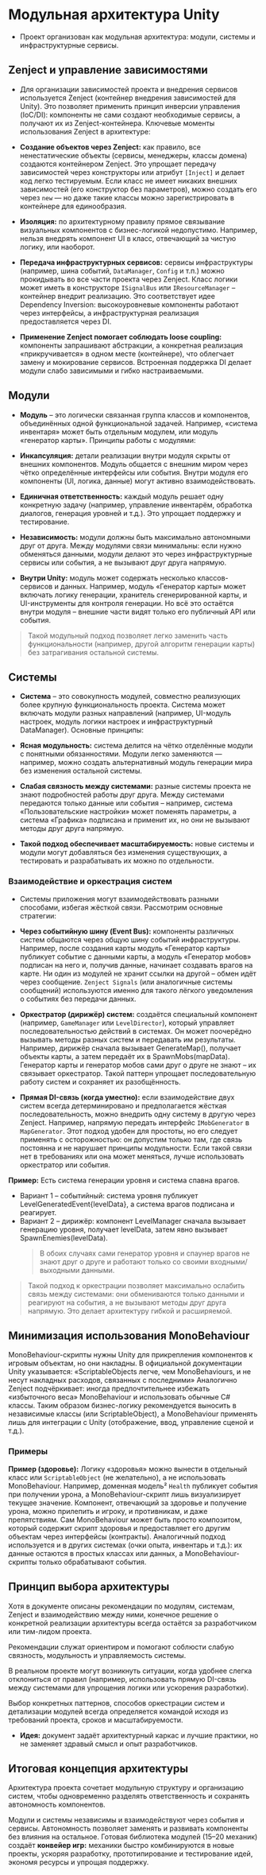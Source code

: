 # Модульная архитектура Unity
- Проект организован как модульная архитектура: модули, системы и инфраструктурные сервисы.

## Zenject и управление зависимостями
- Для организации зависимостей проекта и внедрения сервисов используется Zenject (контейнер внедрения зависимостей для Unity). Это позволяет применить принцип инверсии управления (IoC/DI): компоненты не сами создают необходимые сервисы, а получают их из Zenject-контейнера. Ключевые моменты использования Zenject в архитектуре:

- **Создание объектов через Zenject:** как правило, все ненестатические объекты (сервисы, менеджеры, классы домена) создаются контейнером Zenject. Это упрощает передачу зависимостей через конструкторы или атрибут `[Inject]` и делает код легко тестируемым. Если класс не имеет никаких внешних зависимостей (его конструктор без параметров), можно создать его через `new` — но даже такие классы можно зарегистрировать в контейнере для единообразия.

- **Изоляция:** по архитектурному правилу прямое связывание визуальных компонентов с бизнес-логикой недопустимо. Например, нельзя внедрять компонент UI в класс, отвечающий за чистую логику, или наоборот.

- **Передача инфраструктурных сервисов:** сервисы инфраструктуры (например, шина событий, `DataManager`, `Config` и т.п.) можно прокидывать во все части проекта через Zenject. Класс логики может иметь в конструкторе `ISignalBus` или `IResourceManager` – контейнер внедрит реализацию. Это соответствует идее Dependency Inversion: высокоуровневые компоненты работают через интерфейсы, а инфраструктурная реализация предоставляется через DI.

- **Применение Zenject помогает соблюдать loose coupling:** компоненты запрашивают абстракции, а конкретная реализация «прикручивается» в одном месте (контейнере), что облегчает замену и мокирование сервисов. Встроенная поддержка DI делает модули слабо зависимыми и гибко настраиваемыми.

## Модули
- **Модуль** – это логически связанная группа классов и компонентов, объединённых одной функциональной задачей. Например, «система инвентаря» может быть отдельным модулем, или модуль «генератор карты». Принципы работы с модулями:

- **Инкапсуляция:** детали реализации внутри модуля скрыты от внешних компонентов. Модуль общается с внешним миром через чётко определённые интерфейсы или события. Внутри модуля его компоненты (UI, логика, данные) могут активно взаимодействовать.

- **Единичная ответственность:** каждый модуль решает одну конкретную задачу (например, управление инвентарём, обработка диалогов, генерация уровней и т.д.). Это упрощает поддержку и тестирование.

- **Независимость:** модули должны быть максимально автономными друг от друга. Между модулями связи минимальны: если нужно обменяться данными, модули делают это через инфраструктурные сервисы или события, а не вызывают друг друга напрямую.

- **Внутри Unity:** модуль может содержать несколько классов-сервисов и данных. Например, модуль «Генератор карты» может включать логику генерации, хранитель сгенерированной карты, и UI-инструменты для контроля генерации. Но всё это остаётся внутри модуля – внешние части видят только его публичный API или события.

> Такой модульный подход позволяет легко заменить часть функциональности (например, другой алгоритм генерации карты) без затрагивания остальной системы.

## Системы
- **Система** – это совокупность модулей, совместно реализующих более крупную функциональность проекта. Система может включать модули разных направлений (например, UI-модуль настроек, модуль логики настроек и инфраструктурный DataManager). Основные принципы:

- **Ясная модульность:** система делится на чётко отделённые модули с понятными обязанностями. Модули легко заменяются — например, можно создать альтернативный модуль генерации мира без изменения остальной системы.

- **Слабая связность между системами:** разные системы проекта не знают подробностей работы друг друга. Между системами передаются только данные или события – например, система «Пользовательские настройки» может поменять параметры, а система «Графика» подписана и применит их, но они не вызывают методы друг друга напрямую.

- **Такой подход обеспечивает масштабируемость:** новые системы и модули могут добавляться без изменения существующих, а тестировать и разрабатывать их можно по отдельности.

### Взаимодействие и оркестрация систем
- Системы приложения могут взаимодействовать разными способами, избегая жёсткой связи. Рассмотрим основные стратегии:

- **Через событийную шину (Event Bus):** компоненты различных систем общаются через общую шину событий инфраструктуры. Например, после создания карты модуль «Генератор карты» публикует событие с данными карты, а модуль «Генератор мобов» подписан на него и, получив данные, начинает создавать врагов на карте. Ни один из модулей не хранит ссылки на другой – обмен идёт через сообщение. `Zenject Signals` (или аналогичные системы сообщений) используются именно для такого лёгкого уведомления о событиях без передачи данных.

- **Оркестратор (дирижёр) систем:** создаётся специальный компонент (например, `GameManager` или `LevelDirector`), который управляет последовательностью действий в системах. Он может поочерёдно вызывать методы разных систем и передавать им результаты. Например, дирижёр сначала вызывает GenerateMap(), получает объекты карты, а затем передаёт их в SpawnMobs(mapData). Генератор карты и генератор мобов сами друг о друге не знают – их связывает оркестратор. Такой паттерн упрощает последовательную работу систем и сохраняет их разобщённость.

- **Прямая DI-связь (когда уместно):** если взаимодействие двух систем всегда детерминировано и предполагается жёсткая последовательность, можно внедрить одну систему в другую через Zenject. Например, напрямую передать интерфейс `IMobGenerator` в `MapGenerator`. Этот подход удобен для простоты, но его следует применять с осторожностью: он допустим только там, где связь постоянна и не нарушает принципы модульности. Если такой связи нет в требованиях или она может меняться, лучше использовать оркестратор или события.

**Пример:** Есть система генерации уровня и система спавна врагов.
- Вариант 1 – событийный: система уровня публикует LevelGeneratedEvent{levelData}, а система врагов подписана и реагирует.
- Вариант 2 – дирижёр: компонент LevelManager сначала вызывает генерацию уровня, получает levelData, затем явно вызывает SpawnEnemies(levelData).
  > В обоих случаях сами генератор уровня и спаунер врагов не знают друг о друге и работают только со своими входными/выходными данными.

> Такой подход к оркестрации позволяет максимально ослабить связь между системами: они обмениваются только данными и реагируют на события, а не вызывают методы друг друга напрямую. Это делает архитектуру гибкой и расширяемой.

## Минимизация использования MonoBehaviour
MonoBehaviour-скрипты нужны Unity для прикрепления компонентов к игровым объектам, но они накладны. В официальной документации Unity указывается: «ScriptableObjects легче, чем MonoBehaviours, и не несут накладных расходов, связанных с последними»
Аналогично Zenject подчёркивает: иногда предпочтительнее избежать «избыточного веса» MonoBehaviour и использовать обычные C# классы.
Таким образом бизнес-логику рекомендуется выносить в независимые классы (или ScriptableObject), а MonoBehaviour применять лишь для интеграции с Unity (отображение, ввод, управление сценой и т.д.).

### Примеры
**Пример (здоровье):** Логику «здоровья» можно вынести в отдельный класс или `ScriptableObject` (не желательно), а не использовать MonoBehaviour. Например, доменная модель² `Health` публикует события при получении урона, а MonoBehaviour-скрипт лишь визуализирует текущее значение. Компонент, отвечающий за здоровье и получение урона, можно прилепить и игроку, и противникам, и даже препятствиям. Сам MonoBehaviour может быть просто композитом, который содержит скрипт здоровья и предоставляет его другим объектам через интерфейсы (контракты).
Аналогичный подход используется и в других системах (очки опыта, инвентарь и т.д.): их данные остаются в простых классах или данных, а MonoBehaviour-скрипты только обрабатывают события.

## Принцип выбора архитектуры
Хотя в документе описаны рекомендации по модулям, системам, Zenject и взаимодействию между ними, конечное решение о конкретной реализации архитектуры всегда остаётся за разработчиком или тим-лидом проекта.

Рекомендации служат ориентиром и помогают соблюсти слабую связность, модульность и управляемость системы.

В реальном проекте могут возникнуть ситуации, когда удобнее слегка отклониться от правил (например, использовать прямую DI-связь между системами для упрощения логики или ускорения разработки).

Выбор конкретных паттернов, способов оркестрации систем и детализации модулей всегда определяется командой исходя из требований проекта, сроков и масштабируемости.

- **Идея:** документ задаёт архитектурный каркас и лучшие практики, но не заменяет здравый смысл и опыт разработчиков.

## Итоговая концепция архитектуры
Архитектура проекта сочетает модульную структуру и организацию систем, чтобы одновременно разделять ответственность и сохранять автономность компонентов.

Модули и системы независимы и взаимодействуют через события и сервисы. Автономность позволяет заменять и развивать компоненты без влияния на остальное. Готовая библиотека модулей (15–20 механик) создаёт **конвейер игр:** механики быстро комбинируются в новые проекты, ускоряя разработку, прототипирование и тестирование идей, экономя ресурсы и упрощая поддержку.
